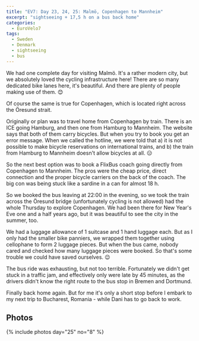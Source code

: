 ```yaml
---
title: "EV7: Day 23, 24, 25: Malmö, Copenhagen to Mannheim"
excerpt: "sightseeing + 17,5 h on a bus back home"
categories:
  - EuroVelo7
tags:
  - Sweden
  - Denmark
  - sightseeing
  - bus
---
```

We had one complete day for visiting Malmö. It's a rather modern city, but we absolutely loved the cycling infrastructure here! There are so many dedicated bike lanes here, it's beautiful. And there are plenty of people making use of them. 😊

Of course the same is true for Copenhagen, which is located right across the Öresund strait.

Originally or plan was to travel home from Copenhagen by train. There is an ICE going Hamburg, and then one from Hamburg to Mannheim. The website says that both of them carry bicycles. But when you try to book you get an error message. When we called the hotline, we were told that a) it is not possible to make bicycle reservations on international trains, and b) the train from Hamburg to Mannheim doesn't allow bicycles at all. 😑

So the next best option was to book a FlixBus coach going directly from Copenhagen to Mannheim. The pros were the cheap price, direct connection and the proper bicycle carriers on the back of the coach. The big con was being stuck like a sardine in a can for almost 18 h.

So we booked the bus leaving at 22:00 in the evening, so we took the train across the Öresund bridge (unfortunately cycling is not allowed) had the whole Thursday to explore Copenhagen. We had been there for New Year's Eve one and a half years ago, but it was beautiful to see the city in the summer, too.

We had a luggage allowance of 1 suitcase and 1 hand luggage each. But as I only had the smaller bike panniers, we wrapped them together using cellophane to form 2 luggage pieces. But when the bus came, nobody cared and checked how many luggage pieces were booked. So that's some trouble we could have saved ourselves. 😉

The bus ride was exhausting, but not too terrible. Fortunately we didn't get stuck in a traffic jam, and effectively only were late by 45 minutes, as the drivers didn't know the right route to the bus stop in Bremen and Dortmund.

Finally back home again. But for me it's only a short stop before I embark to my next trip to Bucharest, Romania - while Dani has to go back to work.

## Photos

{% include photos day="25" no="8" %}
